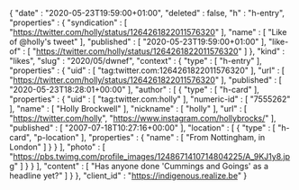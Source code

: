 {
  "date" : "2020-05-23T19:59:00+01:00",
  "deleted" : false,
  "h" : "h-entry",
  "properties" : {
    "syndication" : [ "https://twitter.com/holly/status/1264261822011576320" ],
    "name" : [ "Like of @holly's tweet" ],
    "published" : [ "2020-05-23T19:59:00+01:00" ],
    "like-of" : [ "https://twitter.com/holly/status/1264261822011576320" ]
  },
  "kind" : "likes",
  "slug" : "2020/05/dwnef",
  "context" : {
    "type" : [ "h-entry" ],
    "properties" : {
      "uid" : [ "tag:twitter.com:1264261822011576320" ],
      "url" : [ "https://twitter.com/holly/status/1264261822011576320" ],
      "published" : [ "2020-05-23T18:28:01+00:00" ],
      "author" : [ {
        "type" : [ "h-card" ],
        "properties" : {
          "uid" : [ "tag:twitter.com:holly" ],
          "numeric-id" : [ "7555262" ],
          "name" : [ "Holly Brockwell" ],
          "nickname" : [ "holly" ],
          "url" : [ "https://twitter.com/holly", "https://www.instagram.com/hollybrocks/" ],
          "published" : [ "2007-07-18T10:27:16+00:00" ],
          "location" : [ {
            "type" : [ "h-card", "p-location" ],
            "properties" : {
              "name" : [ "From Nottingham, in London" ]
            }
          } ],
          "photo" : [ "https://pbs.twimg.com/profile_images/1248671410714804225/A_9KJ1y8.jpg" ]
        }
      } ],
      "content" : [ "Has anyone done 'Cummings and Goings' as a headline yet?" ]
    }
  },
  "client_id" : "https://indigenous.realize.be"
}
